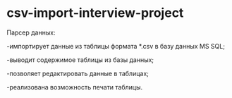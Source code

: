 # csv-import-interview-project

Парсер данных:

-импортирует данные из таблицы формата *.csv в базу данных MS SQL;

-выводит содержимое таблицы из базы данных;

-позволяет редактировать данные в таблицах;

-реализована возможность печати таблицы.
